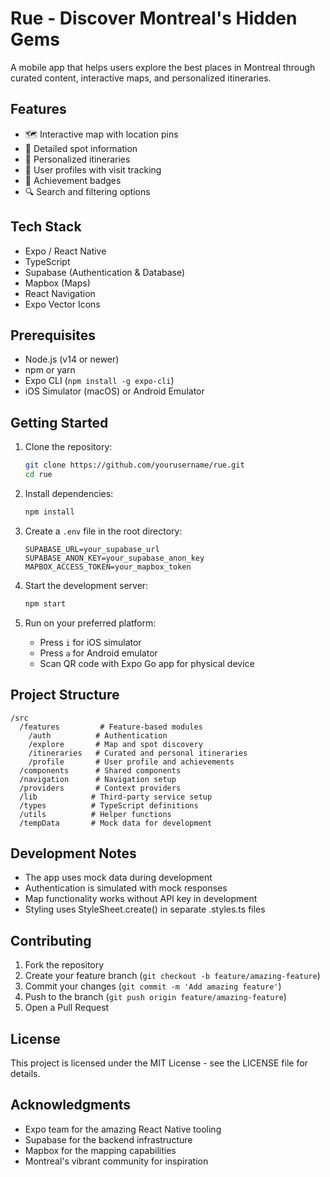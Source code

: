 # Rue - Discover Montreal's Hidden Gems

A mobile app that helps users explore the best places in Montreal through curated content, interactive maps, and personalized itineraries.

## Features

- 🗺️ Interactive map with location pins
- 📍 Detailed spot information
- 🎯 Personalized itineraries
- 👤 User profiles with visit tracking
- 🏅 Achievement badges
- 🔍 Search and filtering options

## Tech Stack

- Expo / React Native
- TypeScript
- Supabase (Authentication & Database)
- Mapbox (Maps)
- React Navigation
- Expo Vector Icons

## Prerequisites

- Node.js (v14 or newer)
- npm or yarn
- Expo CLI (`npm install -g expo-cli`)
- iOS Simulator (macOS) or Android Emulator

## Getting Started

1. Clone the repository:
   ```bash
   git clone https://github.com/yourusername/rue.git
   cd rue
   ```

2. Install dependencies:
   ```bash
   npm install
   ```

3. Create a `.env` file in the root directory:
   ```
   SUPABASE_URL=your_supabase_url
   SUPABASE_ANON_KEY=your_supabase_anon_key
   MAPBOX_ACCESS_TOKEN=your_mapbox_token
   ```

4. Start the development server:
   ```bash
   npm start
   ```

5. Run on your preferred platform:
   - Press `i` for iOS simulator
   - Press `a` for Android emulator
   - Scan QR code with Expo Go app for physical device

## Project Structure

```
/src
  /features         # Feature-based modules
    /auth          # Authentication
    /explore       # Map and spot discovery
    /itineraries   # Curated and personal itineraries
    /profile       # User profile and achievements
  /components      # Shared components
  /navigation      # Navigation setup
  /providers       # Context providers
  /lib            # Third-party service setup
  /types          # TypeScript definitions
  /utils          # Helper functions
  /tempData       # Mock data for development
```

## Development Notes

- The app uses mock data during development
- Authentication is simulated with mock responses
- Map functionality works without API key in development
- Styling uses StyleSheet.create() in separate .styles.ts files

## Contributing

1. Fork the repository
2. Create your feature branch (`git checkout -b feature/amazing-feature`)
3. Commit your changes (`git commit -m 'Add amazing feature'`)
4. Push to the branch (`git push origin feature/amazing-feature`)
5. Open a Pull Request

## License

This project is licensed under the MIT License - see the LICENSE file for details.

## Acknowledgments

- Expo team for the amazing React Native tooling
- Supabase for the backend infrastructure
- Mapbox for the mapping capabilities
- Montreal's vibrant community for inspiration 